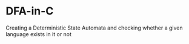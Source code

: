 # DFA-in-C
Creating a Deterministic State Automata and  checking whether a given language exists in it or not
